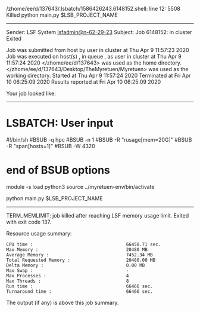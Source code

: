 /zhome/ee/d/137643/.lsbatch/1586426243.6148152.shell: line 12:  5508 Killed                  python main.py $LSB_PROJECT_NAME

------------------------------------------------------------
Sender: LSF System <lsfadmin@n-62-29-23>
Subject: Job 6148152: <NNAgent1network-80-30> in cluster <dcc> Exited

Job <NNAgent1network-80-30> was submitted from host <n-62-27-21> by user <s183905> in cluster <dcc> at Thu Apr  9 11:57:23 2020
Job was executed on host(s) <n-62-29-23>, in queue <hpc>, as user <s183905> in cluster <dcc> at Thu Apr  9 11:57:24 2020
</zhome/ee/d/137643> was used as the home directory.
</zhome/ee/d/137643/Desktop/TheMyretuen/Myretuen> was used as the working directory.
Started at Thu Apr  9 11:57:24 2020
Terminated at Fri Apr 10 06:25:09 2020
Results reported at Fri Apr 10 06:25:09 2020

Your job looked like:

------------------------------------------------------------
# LSBATCH: User input
#!/bin/sh
#BSUB -q hpc
#BSUB -n 1
#BSUB -R "rusage[mem=20G]"
#BSUB -R "span[hosts=1]"
#BSUB -W 4320
# end of BSUB options

module -s load python3
source ../myretuen-env/bin/activate

python main.py $LSB_PROJECT_NAME


------------------------------------------------------------

TERM_MEMLIMIT: job killed after reaching LSF memory usage limit.
Exited with exit code 137.

Resource usage summary:

    CPU time :                                   66458.71 sec.
    Max Memory :                                 20480 MB
    Average Memory :                             7452.34 MB
    Total Requested Memory :                     20480.00 MB
    Delta Memory :                               0.00 MB
    Max Swap :                                   -
    Max Processes :                              4
    Max Threads :                                8
    Run time :                                   66466 sec.
    Turnaround time :                            66466 sec.

The output (if any) is above this job summary.

